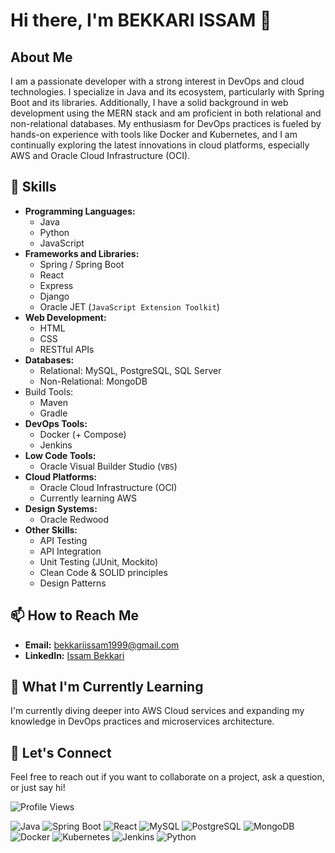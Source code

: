 # Hi there, I'm BEKKARI ISSAM 👋

## About Me

I am a passionate developer with a strong interest in DevOps and cloud technologies. I specialize in Java and its ecosystem, particularly with Spring Boot and its libraries. Additionally, I have a solid background in web development using the MERN stack and am proficient in both relational and non-relational databases. My enthusiasm for DevOps practices is fueled by hands-on experience with tools like Docker and Kubernetes, and I am continually exploring the latest innovations in cloud platforms, especially AWS and Oracle Cloud Infrastructure (OCI).

## 🚀 Skills

- **Programming Languages:**
  - Java
  - Python
  - JavaScript
- **Frameworks and Libraries:**
  - Spring / Spring Boot
  - React
  - Express
  - Django
  - Oracle JET (`JavaScript Extension Toolkit`)
- **Web Development:**
  - HTML
  - CSS
  - RESTful APIs
- **Databases:**
  - Relational: MySQL, PostgreSQL, SQL Server
  - Non-Relational: MongoDB
- Build Tools:
  - Maven
  - Gradle
- **DevOps Tools:**
  - Docker (+ Compose)
  - Jenkins
- **Low Code Tools:**
  - Oracle Visual Builder Studio (`VBS`)
- **Cloud Platforms:**
  - Oracle Cloud Infrastructure (OCI)
  - Currently learning AWS
- **Design Systems:**
  - Oracle Redwood
- **Other Skills:**
  - API Testing
  - API Integration
  - Unit Testing (JUnit, Mockito)
  - Clean Code & SOLID principles
  - Design Patterns

## 📫 How to Reach Me

- **Email:** [bekkariissam1999@gmail.com](mailto:bekkariissam1999@gmail.com)
- **LinkedIn:** [Issam Bekkari](https://www.linkedin.com/in/issam-bekkari-10b835199/)

## 🌱 What I'm Currently Learning

I'm currently diving deeper into AWS Cloud services and expanding my knowledge in DevOps practices and microservices architecture.

## 💬 Let's Connect

Feel free to reach out if you want to collaborate on a project, ask a question, or just say hi!

![Profile Views](https://komarev.com/ghpvc/?username=BEK-ISSAM)

![Java](https://img.shields.io/badge/Java-19-blue)
![Spring Boot](https://img.shields.io/badge/Spring%20Boot-3.1.1-brightgreen)
![React](https://img.shields.io/badge/React-18.2.0-blue)
![MySQL](https://img.shields.io/badge/MySQL-8.0.34-orange)
![PostgreSQL](https://img.shields.io/badge/PostgreSQL-15-blue)
![MongoDB](https://img.shields.io/badge/MongoDB-6.0-green)
![Docker](https://img.shields.io/badge/Docker-24.0.4-blue)
![Kubernetes](https://img.shields.io/badge/Kubernetes-1.27-blue)
![Jenkins](https://img.shields.io/badge/Jenkins-2.396-red)
![Python](https://img.shields.io/badge/Python-3.11-blue)
